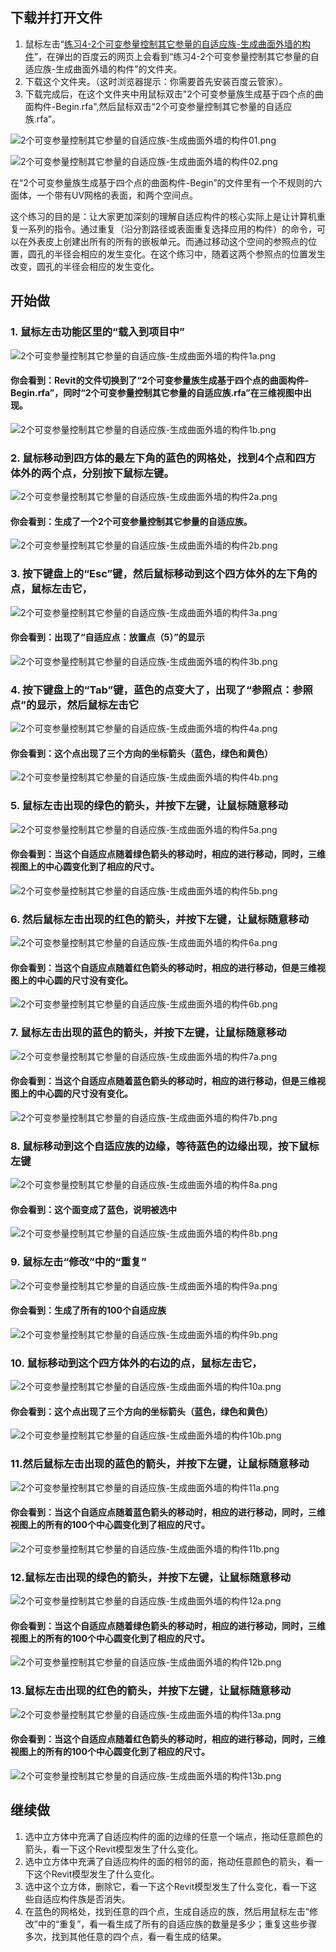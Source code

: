 ## 下载并打开文件

1. 鼠标左击“[练习4-2个可变参量控制其它参量的自适应族-生成曲面外墙的构件](http://pan.baidu.com/s/1qXqYRkK)”，在弹出的百度云的网页上会看到“练习4-2个可变参量控制其它参量的自适应族-生成曲面外墙的构件”的文件夹。
2. 下载这个文件夹。（这时浏览器提示：你需要首先安装百度云管家）。
3. 下载完成后，在这个文件夹中用鼠标双击"2个可变参量族生成基于四个点的曲面构件-Begin.rfa",然后鼠标双击“2个可变参量控制其它参量的自适应族.rfa”。

![2个可变参量控制其它参量的自适应族-生成曲面外墙的构件01.png](/images/2个可变参量控制其它参量的自适应族-生成曲面外墙的构件/2个可变参量控制其它参量的自适应族-生成曲面外墙的构件01.png)

![2个可变参量控制其它参量的自适应族-生成曲面外墙的构件02.png](/images/2个可变参量控制其它参量的自适应族-生成曲面外墙的构件/2个可变参量控制其它参量的自适应族-生成曲面外墙的构件02.png)

在“2个可变参量族生成基于四个点的曲面构件-Begin”的文件里有一个不规则的六面体，一个带有UV网格的表面，和两个空间点。

这个练习的目的是：让大家更加深刻的理解自适应构件的核心实际上是让计算机重复一系列的指令。通过重复（沿分割路径或表面重复选择应用的构件）的命令，可以在外表皮上创建出所有的所有的嵌板单元。而通过移动这个空间的参照点的位置，圆孔的半径会相应的发生变化。在这个练习中，随着这两个参照点的位置发生改变，圆孔的半径会相应的发生变化。

## 开始做

### 1. 鼠标左击功能区里的“载入到项目中”

![2个可变参量控制其它参量的自适应族-生成曲面外墙的构件1a.png](/images/2个可变参量控制其它参量的自适应族-生成曲面外墙的构件/2个可变参量控制其它参量的自适应族-生成曲面外墙的构件1a.png)

#### 你会看到：Revit的文件切换到了“2个可变参量族生成基于四个点的曲面构件-Begin.rfa”，同时“2个可变参量控制其它参量的自适应族.rfa”在三维视图中出现。

![2个可变参量控制其它参量的自适应族-生成曲面外墙的构件1b.png](/images/2个可变参量控制其它参量的自适应族-生成曲面外墙的构件/2个可变参量控制其它参量的自适应族-生成曲面外墙的构件1b.png)

### 2. 鼠标移动到四方体的最左下角的蓝色的网格处，找到4个点和四方体外的两个点，分别按下鼠标左键。

![2个可变参量控制其它参量的自适应族-生成曲面外墙的构件2a.png](/images/2个可变参量控制其它参量的自适应族-生成曲面外墙的构件/2个可变参量控制其它参量的自适应族-生成曲面外墙的构件2a.png)

#### 你会看到：生成了一个2个可变参量控制其它参量的自适应族。

![2个可变参量控制其它参量的自适应族-生成曲面外墙的构件2b.png](/images/2个可变参量控制其它参量的自适应族-生成曲面外墙的构件/2个可变参量控制其它参量的自适应族-生成曲面外墙的构件2b.png)

### 3. 按下键盘上的“Esc”键，然后鼠标移动到这个四方体外的左下角的点，鼠标左击它，

![2个可变参量控制其它参量的自适应族-生成曲面外墙的构件3a.png](/images/2个可变参量控制其它参量的自适应族-生成曲面外墙的构件/2个可变参量控制其它参量的自适应族-生成曲面外墙的构件3a.png)

#### 你会看到：出现了“自适应点：放置点（5）”的显示

![2个可变参量控制其它参量的自适应族-生成曲面外墙的构件3b.png](/images/2个可变参量控制其它参量的自适应族-生成曲面外墙的构件/2个可变参量控制其它参量的自适应族-生成曲面外墙的构件3b.png)

### 4. 按下键盘上的“Tab”键，蓝色的点变大了，出现了“参照点：参照点”的显示，然后鼠标左击它

![2个可变参量控制其它参量的自适应族-生成曲面外墙的构件4a.png](/images/2个可变参量控制其它参量的自适应族-生成曲面外墙的构件/2个可变参量控制其它参量的自适应族-生成曲面外墙的构件4a.png)

#### 你会看到：这个点出现了三个方向的坐标箭头（蓝色，绿色和黄色）

![2个可变参量控制其它参量的自适应族-生成曲面外墙的构件4b.png](/images/2个可变参量控制其它参量的自适应族-生成曲面外墙的构件/2个可变参量控制其它参量的自适应族-生成曲面外墙的构件4b.png)

### 5. 鼠标左击出现的绿色的箭头，并按下左键，让鼠标随意移动

![2个可变参量控制其它参量的自适应族-生成曲面外墙的构件5a.png](/images/2个可变参量控制其它参量的自适应族-生成曲面外墙的构件/2个可变参量控制其它参量的自适应族-生成曲面外墙的构件5a.png)

#### 你会看到：当这个自适应点随着绿色箭头的移动时，相应的进行移动，同时，三维视图上的中心圆变化到了相应的尺寸。

![2个可变参量控制其它参量的自适应族-生成曲面外墙的构件5b.png](/images/2个可变参量控制其它参量的自适应族-生成曲面外墙的构件/2个可变参量控制其它参量的自适应族-生成曲面外墙的构件5b.png)

### 6. 然后鼠标左击出现的红色的箭头，并按下左键，让鼠标随意移动

![2个可变参量控制其它参量的自适应族-生成曲面外墙的构件6a.png](/images/2个可变参量控制其它参量的自适应族-生成曲面外墙的构件/2个可变参量控制其它参量的自适应族-生成曲面外墙的构件6a.png)

#### 你会看到：当这个自适应点随着红色箭头的移动时，相应的进行移动，但是三维视图上的中心圆的尺寸没有变化。

![2个可变参量控制其它参量的自适应族-生成曲面外墙的构件6b.png](/images/2个可变参量控制其它参量的自适应族-生成曲面外墙的构件/2个可变参量控制其它参量的自适应族-生成曲面外墙的构件6b.png)

### 7. 鼠标左击出现的蓝色的箭头，并按下左键，让鼠标随意移动

![2个可变参量控制其它参量的自适应族-生成曲面外墙的构件7a.png](/images/2个可变参量控制其它参量的自适应族-生成曲面外墙的构件/2个可变参量控制其它参量的自适应族-生成曲面外墙的构件7a.png)

#### 你会看到：当这个自适应点随着蓝色箭头的移动时，相应的进行移动，但是三维视图上的中心圆的尺寸没有变化。

![2个可变参量控制其它参量的自适应族-生成曲面外墙的构件7b.png](/images/2个可变参量控制其它参量的自适应族-生成曲面外墙的构件/2个可变参量控制其它参量的自适应族-生成曲面外墙的构件7b.png)

### 8. 鼠标移动到这个自适应族的边缘，等待蓝色的边缘出现，按下鼠标左键

![2个可变参量控制其它参量的自适应族-生成曲面外墙的构件8a.png](/images/2个可变参量控制其它参量的自适应族-生成曲面外墙的构件/2个可变参量控制其它参量的自适应族-生成曲面外墙的构件8a.png)

#### 你会看到：这个面变成了蓝色，说明被选中

![2个可变参量控制其它参量的自适应族-生成曲面外墙的构件8b.png](/images/2个可变参量控制其它参量的自适应族-生成曲面外墙的构件/2个可变参量控制其它参量的自适应族-生成曲面外墙的构件8b.png)

### 9. 鼠标左击“修改”中的“重复”

![2个可变参量控制其它参量的自适应族-生成曲面外墙的构件9a.png](/images/2个可变参量控制其它参量的自适应族-生成曲面外墙的构件/2个可变参量控制其它参量的自适应族-生成曲面外墙的构件9a.png)

#### 你会看到：生成了所有的100个自适应族

![2个可变参量控制其它参量的自适应族-生成曲面外墙的构件9b.png](/images/2个可变参量控制其它参量的自适应族-生成曲面外墙的构件/2个可变参量控制其它参量的自适应族-生成曲面外墙的构件9b.png)

### 10. 鼠标移动到这个四方体外的右边的点，鼠标左击它，

![2个可变参量控制其它参量的自适应族-生成曲面外墙的构件10a.png](/images/2个可变参量控制其它参量的自适应族-生成曲面外墙的构件/2个可变参量控制其它参量的自适应族-生成曲面外墙的构件10a.png)

#### 你会看到：这个点出现了三个方向的坐标箭头（蓝色，绿色和黄色）

![2个可变参量控制其它参量的自适应族-生成曲面外墙的构件10b.png](/images/2个可变参量控制其它参量的自适应族-生成曲面外墙的构件/2个可变参量控制其它参量的自适应族-生成曲面外墙的构件10b.png)

### 11.然后鼠标左击出现的蓝色的箭头，并按下左键，让鼠标随意移动

![2个可变参量控制其它参量的自适应族-生成曲面外墙的构件11a.png](/images/2个可变参量控制其它参量的自适应族-生成曲面外墙的构件/2个可变参量控制其它参量的自适应族-生成曲面外墙的构件11a.png)

#### 你会看到：当这个自适应点随着蓝色箭头的移动时，相应的进行移动，同时，三维视图上的所有的100个中心圆变化到了相应的尺寸。

![2个可变参量控制其它参量的自适应族-生成曲面外墙的构件11b.png](/images/2个可变参量控制其它参量的自适应族-生成曲面外墙的构件/2个可变参量控制其它参量的自适应族-生成曲面外墙的构件11b.png)

### 12.鼠标左击出现的绿色的箭头，并按下左键，让鼠标随意移动

![2个可变参量控制其它参量的自适应族-生成曲面外墙的构件12a.png](/images/2个可变参量控制其它参量的自适应族-生成曲面外墙的构件/2个可变参量控制其它参量的自适应族-生成曲面外墙的构件12a.png)

#### 你会看到：当这个自适应点随着绿色箭头的移动时，相应的进行移动，同时，三维视图上的所有的100个中心圆变化到了相应的尺寸。

![2个可变参量控制其它参量的自适应族-生成曲面外墙的构件12b.png](/images/2个可变参量控制其它参量的自适应族-生成曲面外墙的构件/2个可变参量控制其它参量的自适应族-生成曲面外墙的构件12b.png)

### 13.鼠标左击出现的红色的箭头，并按下左键，让鼠标随意移动

![2个可变参量控制其它参量的自适应族-生成曲面外墙的构件13a.png](/images/2个可变参量控制其它参量的自适应族-生成曲面外墙的构件/2个可变参量控制其它参量的自适应族-生成曲面外墙的构件13a.png)

#### 你会看到：当这个自适应点随着红色箭头的移动时，相应的进行移动，同时，三维视图上的所有的100个中心圆变化到了相应的尺寸。

![2个可变参量控制其它参量的自适应族-生成曲面外墙的构件13b.png](/images/2个可变参量控制其它参量的自适应族-生成曲面外墙的构件/2个可变参量控制其它参量的自适应族-生成曲面外墙的构件13b.png)

## 继续做

1. 选中立方体中充满了自适应构件的面的边缘的任意一个端点，拖动任意颜色的箭头，看一下这个Revit模型发生了什么变化。
2. 选中立方体中充满了自适应构件的面的相邻的面，拖动任意颜色的箭头，看一下这个Revit模型发生了什么变化。
3. 选中这个立方体，删除它，看一下这个Revit模型发生了什么变化，看一下这些自适应构件族是否消失。
4. 在蓝色的网格处，找到任意的四个点，生成自适应的族，然后用鼠标左击“修改”中的“重复”，看一看生成了所有的自适应族的数量是多少；重复这些步骤多次，找到其他任意的四个点，看一看生成的结果。







